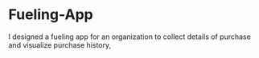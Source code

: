 # Fueling-App
I designed a fueling app for an organization to collect details of purchase and visualize purchase history,
